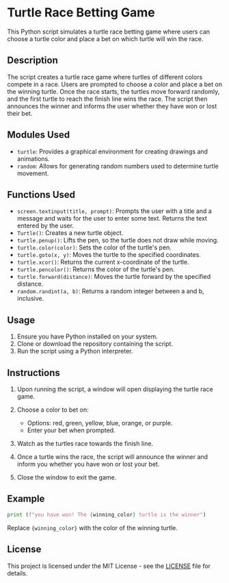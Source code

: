 # Turtle Race Betting Game

This Python script simulates a turtle race betting game where users can choose a turtle color and place a bet on which turtle will win the race.

## Description

The script creates a turtle race game where turtles of different colors compete in a race. Users are prompted to choose a color and place a bet on the winning turtle. Once the race starts, the turtles move forward randomly, and the first turtle to reach the finish line wins the race. The script then announces the winner and informs the user whether they have won or lost their bet.

## Modules Used

- `turtle`: Provides a graphical environment for creating drawings and animations.
- `random`: Allows for generating random numbers used to determine turtle movement.

## Functions Used

- `screen.textinput(title, prompt)`: Prompts the user with a title and a message and waits for the user to enter some text. Returns the text entered by the user.
- `Turtle()`: Creates a new turtle object.
- `turtle.penup()`: Lifts the pen, so the turtle does not draw while moving.
- `turtle.color(color)`: Sets the color of the turtle's pen.
- `turtle.goto(x, y)`: Moves the turtle to the specified coordinates.
- `turtle.xcor()`: Returns the current x-coordinate of the turtle.
- `turtle.pencolor()`: Returns the color of the turtle's pen.
- `turtle.forward(distance)`: Moves the turtle forward by the specified distance.
- `random.randint(a, b)`: Returns a random integer between a and b, inclusive.

## Usage

1. Ensure you have Python installed on your system.
2. Clone or download the repository containing the script.
3. Run the script using a Python interpreter.

## Instructions

1. Upon running the script, a window will open displaying the turtle race game.

2. Choose a color to bet on:
   - Options: red, green, yellow, blue, orange, or purple.
   - Enter your bet when prompted.

3. Watch as the turtles race towards the finish line.

4. Once a turtle wins the race, the script will announce the winner and inform you whether you have won or lost your bet.

5. Close the window to exit the game.

## Example

```python
print (f"you have won! The {winning_color} turtle is the winner")
```

Replace `{winning_color}` with the color of the winning turtle.

## License

This project is licensed under the MIT License - see the [LICENSE](LICENSE) file for details.
```

